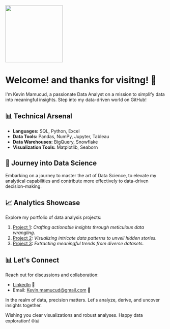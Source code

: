 

<img src="https://github.com/DKM7/DKM7/assets/137850347/7305bc94-f658-4199-8aaa-3943df5731e0" width="180" height="180">


    
# Welcome! and thanks for visitng! 👋

I'm Kevin Mamucud, a passionate Data Analyst on a mission to simplify data into meaningful insights. Step into my data-driven world on GitHub!

## 📊 Technical Arsenal

- **Languages:** SQL, Python, Excel
- **Data Tools:** Pandas, NumPy, Jupyter, Tableau
- **Data Warehouses:** BigQuery, Snowflake
- **Visualization Tools:** Matplotlib, Seaborn

## 🚀 Journey into Data Science

Embarking on a journey to master the art of Data Science, to elevate my analytical capabilities and contribute more effectively to data-driven decision-making.

## 📈 Analytics Showcase

Explore my portfolio of data analysis projects:

1. [Project 1](link-to-project1): *Crafting actionable insights through meticulous data wrangling.*
2. [Project 2](link-to-project2): *Visualizing intricate data patterns to unveil hidden stories.*
3. [Project 3](link-to-project3): *Extracting meaningful trends from diverse datasets.*

## 📊 Let's Connect

Reach out for discussions and collaboration:

- [LinkedIn](https://www.linkedin.com/in/kevin-mamucud) 📎
- Email: [Kevin.mamucud@gmail.com](mailto:Kevin.mamucud@gmail.com) 📧

In the realm of data, precision matters. Let's analyze, derive, and uncover insights together.

Wishing you clear visualizations and robust analyses. Happy data exploration! 🌐📊
